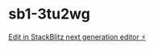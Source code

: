 # sb1-3tu2wg

[Edit in StackBlitz next generation editor ⚡️](https://stackblitz.com/~/github.com/beanaaa/sb1-3tu2wg)